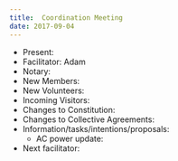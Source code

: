 ```yaml
---
title:  Coordination Meeting
date: 2017-09-04
---
```


- Present: 
- Facilitator: Adam
- Notary: 
- New Members:
- New Volunteers: 
- Incoming Visitors:
- Changes to Constitution: 
- Changes to Collective Agreements:
- Information/tasks/intentions/proposals:
	- AC power update:
- Next facilitator: 
